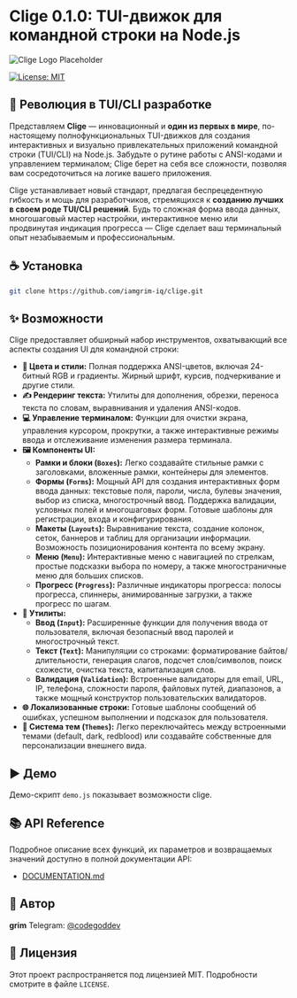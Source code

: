 # Clige 0.1.0: TUI-движок для командной строки на Node.js

![Clige Logo Placeholder](https://dummyimage.com/600x400/000/fff.jpg&text=CLI+Grim+Engine)

[![License: MIT](https://img.shields.io/badge/License-MIT-yellow.svg)](https://opensource.org/licenses/MIT)

## 🚀 Революция в TUI/CLI разработке

Представляем **Clige** — инновационный и **один из первых в мире**, по-настоящему полнофункциональных TUI-движков для создания интерактивных и визуально привлекательных приложений командной строки (TUI/CLI) на Node.js. Забудьте о рутине работы с ANSI-кодами и управлением терминалом; Clige берет на себя все сложности, позволяя вам сосредоточиться на логике вашего приложения.

Clige устанавливает новый стандарт, предлагая беспрецедентную гибкость и мощь для разработчиков, стремящихся к **созданию лучших в своем роде TUI/CLI решений**. Будь то сложная форма ввода данных, многошаговый мастер настройки, интерактивное меню или продвинутая индикация прогресса — Clige сделает ваш терминальный опыт незабываемым и профессиональным.

## ☕ Установка

```bash
git clone https://github.com/iamgrim-iq/clige.git
```

## ✨ Возможности

Clige предоставляет обширный набор инструментов, охватывающий все аспекты создания UI для командной строки:

*   **🎨 Цвета и стили:** Полная поддержка ANSI-цветов, включая 24-битный RGB и градиенты. Жирный шрифт, курсив, подчеркивание и другие стили.
*   **✍️ Рендеринг текста:** Утилиты для дополнения, обрезки, переноса текста по словам, выравнивания и удаления ANSI-кодов.
*   **💻 Управление терминалом:** Функции для очистки экрана, управления курсором, прокрутки, а также интерактивные режимы ввода и отслеживание изменения размера терминала.
*   **🖼️ Компоненты UI:**
    *   **Рамки и блоки (`Boxes`):** Легко создавайте стильные рамки с заголовками, вложенные рамки, контейнеры для элементов.
    *   **Формы (`Forms`):** Мощный API для создания интерактивных форм ввода данных: текстовые поля, пароли, числа, булевы значения, выбор из списка, многострочный ввод. Поддержка валидации, условных полей и многошаговых форм. Готовые шаблоны для регистрации, входа и конфигурирования.
    *   **Макеты (`Layouts`):** Выравнивание текста, создание колонок, сеток, баннеров и таблиц для организации информации. Возможность позиционирования контента по всему экрану.
    *   **Меню (`Menu`):** Интерактивные меню с навигацией по стрелкам, простые подсказки выбора по номеру, а также многостраничные меню для больших списков.
    *   **Прогресс (`Progress`):** Различные индикаторы прогресса: полосы прогресса, спиннеры, анимированные загрузки, а также прогресс по шагам.
*   **🧰 Утилиты:**
    *   **Ввод (`Input`):** Расширенные функции для получения ввода от пользователя, включая безопасный ввод паролей и многострочный текст.
    *   **Текст (`Text`):** Манипуляции со строками: форматирование байтов/длительности, генерация слагов, подсчет слов/символов, поиск схожести, очистка текста, капитализация слов.
    *   **Валидация (`Validation`):** Встроенные валидаторы для email, URL, IP, телефона, сложности пароля, файловых путей, диапазонов, а также мощный конструктор пользовательских валидаторов.
*   **🌐 Локализованные строки:** Готовые шаблоны сообщений об ошибках, успешном выполнении и подсказок для пользователя.
*   **🎨 Система тем (`Themes`):** Легко переключайтесь между встроенными темами (default, dark, redblood) или создавайте собственные для персонализации внешнего вида.

## ▶️ Демо

Демо-скрипт `demo.js` показывает возможности clige.


## 📚 API Reference

Подробное описание всех функций, их параметров и возвращаемых значений доступно в полной документации API:

*   [DOCUMENTATION.md](DOCUMENTATION.md)

## 👤 Автор

**grim**
Telegram: [@codegoddev](https://t.me/codegoddev)

## 📜 Лицензия

Этот проект распространяется под лицензией MIT. Подробности смотрите в файле `LICENSE`.
